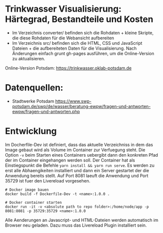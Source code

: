 Trinkwasser Visualisierung: Härtegrad, Bestandteile und Kosten
=======================

* Im Verzeichnis converter/ befinden sich die Rohdaten + kleine Skripte, die diese Rohdaten für die Webansicht aufbereiten
* Im Verzeichnis src/ befinden sich die HTML, CSS und JavaScript Dateien + die aufbereiteten Daten für die Visualisierung. Nach Änderungen einfach grunt gh-pages ausführen, um die Online-Version zu aktualisieren.

Online-Version Potsdam: https://trinkwasser.oklab-potsdam.de

Datenquellen:
==================

* Stadtwerke Potsdam https://www.swp-potsdam.de/swp/de/wasser/beratung-ewpw/fragen-und-antworten-ewpw/fragen-und-antworten.php

Entwicklung
==================

Im Docherfile-Dev ist definiert, dass das aktuelle Verzeichniss in dem das Image gebaut wird als Volume im Container zur Verfuegung steht.
Die Option ``-v`` beim Starten eines Containers uebergibt dann den konkreten Pfad der im Container eingehangen werden soll. Der Container hat als Einstiegspunkt die Befehle ``yarn install && yarn run serve``. Es werden zu erst alle Abhaengikeiten installiert und dann ein Server gestartet der die Anwendung bereits stellt. Auf Port 8081 laeuft die Anwendung und Port 35729 ist fuer den Livereload vorgesehen.

```shell
# Docker image bauen
docker build -f Dockerfile-Dev -t <name>:1.0.0 .

# Docker container starten
docker run -it -v <absolute path to repo folder>:/home/node/app -p 8081:8081 -p 35729:35729 <name>:1.0.0
```

Alle Aenderungen an Javascript- und HTML-Dateien werden automatisch im Browser neu geladen. Dazu muss das Livereload Plugin installiert sein.
